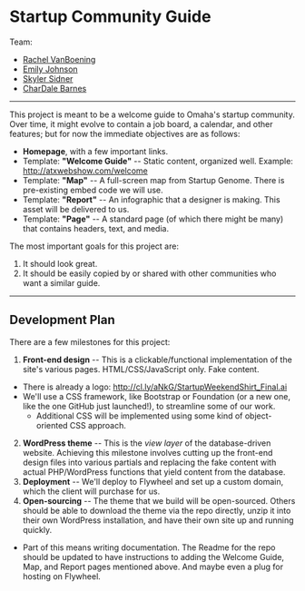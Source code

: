 # Startup Community Guide

Team:

- [Rachel VanBoening](http://github.com/rvanboening)
- [Emily Johnson](http://github.com/emjo91)
- [Skyler Sidner](http://github.com/skylersidner)
- [CharDale Barnes](http://github.com/ioscowboi)

---

This project is meant to be a welcome guide to Omaha's startup community. Over time, it might evolve to contain a job board, a calendar, and other features; but for now the immediate objectives are as follows:

- **Homepage**, with a few important links.
- Template: **"Welcome Guide"** -- Static content, organized well. Example: http://atxwebshow.com/welcome
- Template: **"Map"** -- A full-screen map from Startup Genome. There is pre-existing embed code we will use.
- Template: **"Report"** -- An infographic that a designer is making. This asset will be delivered to us.
- Template: **"Page"** -- A standard page (of which there might be many) that contains headers, text, and media.

The most important goals for this project are:

1. It should look great.
2. It should be easily copied by or shared with other communities who want a similar guide.

---

## Development Plan

There are a few milestones for this project:

1. **Front-end design** -- This is a clickable/functional implementation of the site's various pages. HTML/CSS/JavaScript only. Fake content.
  - There is already a logo: http://cl.ly/aNkG/StartupWeekendShirt_Final.ai
  - We'll use a CSS framework, like Bootstrap or Foundation (or a new one, like the one GitHub just launched!), to streamline some of our work.
    - Additional CSS will be implemented using some kind of object-oriented CSS approach.
2. **WordPress theme** -- This is the _view layer_ of the database-driven website. Achieving this milestone involves cutting up the front-end design files into various partials and replacing the fake content with actual PHP/WordPress functions that yield content from the database.
3. **Deployment** -- We'll deploy to Flywheel and set up a custom domain, which the client will purchase for us.
4. **Open-sourcing** -- The theme that we build will be open-sourced. Others should be able to download the theme via the repo directly, unzip it into their own WordPress installation, and have their own site up and running quickly.
  - Part of this means writing documentation. The Readme for the repo should be updated to have instructions to adding the Welcome Guide, Map, and Report pages mentioned above. And maybe even a plug for hosting on Flywheel.